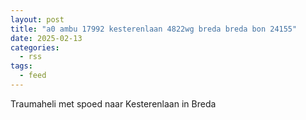 ```yaml
---
layout: post
title: "a0 ambu 17992 kesterenlaan 4822wg breda breda bon 24155"
date: 2025-02-13
categories: 
  - rss
tags: 
  - feed
---
```


Traumaheli met spoed naar Kesterenlaan in Breda
